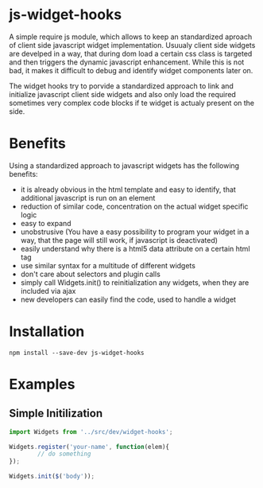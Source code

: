 # js-widget-hooks
A simple require js module, which allows to keep an standardized aproach of client side javascript widget implementation. Usuualy client side widgets are develped in a way, that during dom load a certain css class is targeted and then triggers the dynamic javascript enhancement. While this is not bad, it makes it difficult to debug and identify widget components later on. 

The widget hooks try to porvide a standardized approach to link and initialize javascript client side widgets and also only load the required sometimes very complex code blocks if te widget is actualy present on the side.

# Benefits

Using a standardized approach to javascript widgets has the following benefits:

* it is already obvious in the html template and easy to identify, that additional javascript is run on an element
* reduction of similar code, concentration on the actual widget specific logic
* easy to expand
* unobstrusive (You have a easy possibility to program your widget in a way, that the page will still work, if javascript is deactivated)
* easily understand why there is a html5 data attribute on a certain html tag
* use similar syntax for a multitude of different widgets
* don't care about selectors and plugin calls
* simply call Widgets.init() to reinitialization any widgets, when they are included via ajax
* new developers can easily find the code, used to handle a widget

# Installation

```
npm install --save-dev js-widget-hooks
```

# Examples

## Simple Initilization
```js
import Widgets from '../src/dev/widget-hooks';
	
Widgets.register('your-name', function(elem){		
		// do something
});
	
Widgets.init($('body'));
``` 
